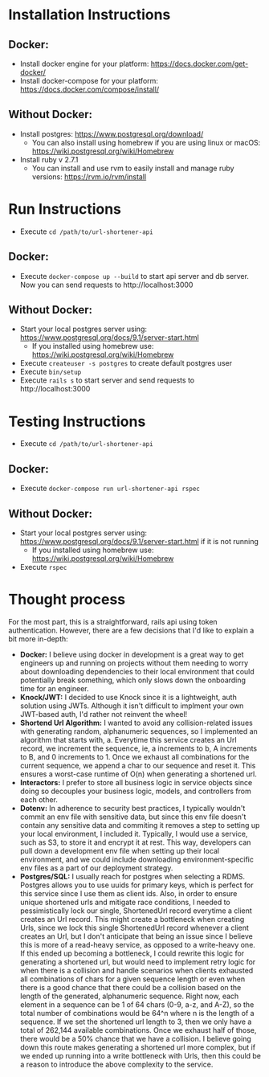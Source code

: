 # Installation Instructions

## Docker:
- Install docker engine for your platform: https://docs.docker.com/get-docker/
- Install docker-compose for your platform: https://docs.docker.com/compose/install/

## Without Docker:
- Install postgres: https://www.postgresql.org/download/
	- You can also install using homebrew if you are using linux or macOS: https://wiki.postgresql.org/wiki/Homebrew
- Install ruby v 2.7.1
	- You can install and use rvm to easily install and manage ruby versions: https://rvm.io/rvm/install

# Run Instructions

- Execute `cd /path/to/url-shortener-api`

## Docker:
- Execute `docker-compose up --build` to start api server and db server. Now you can send requests to http://localhost:3000

## Without Docker:
- Start your local postgres server using: https://www.postgresql.org/docs/9.1/server-start.html
	- If you installed using homebrew use: https://wiki.postgresql.org/wiki/Homebrew
- Execute `createuser -s postgres` to create default postgres user
- Execute `bin/setup`
- Execute `rails s` to start server and send requests to http://localhost:3000

# Testing Instructions

- Execute `cd /path/to/url-shortener-api`

## Docker:
- Execute `docker-compose run url-shortener-api rspec`

## Without Docker:
- Start your local postgres server using: https://www.postgresql.org/docs/9.1/server-start.html if it is not running
	- If you installed using homebrew use: https://wiki.postgresql.org/wiki/Homebrew
- Execute `rspec`

# Thought process

For the most part, this is a straightforward, rails api using token authentication. However, there are a few decisions that I'd like to explain a bit more in-depth:
- **Docker:** I believe using docker in development is a great way to get engineers up and running on projects without them needing to worry about downloading dependencies to their local environment that could potentially break something, which only slows down the onboarding time for an engineer.
- **Knock/JWT:** I decided to use Knock since it is a lightweight, auth solution using JWTs. Although it isn't difficult to implment your own JWT-based auth, I'd rather not reinvent the wheel!
- **Shortend Url Algorithm:** I wanted to avoid any collision-related issues with generating random, alphanumeric sequences, so I implemented an algorithm that starts with, a. Everytime this service creates an Url record, we increment the sequence, ie, a increments to b, A increments to B, and 0 increments to 1. Once we exhaust all combinations for the current sequence, we append a char to our sequence and reset it. This ensures a worst-case runtime of O(n) when generating a shortened url.
- **Interactors:** I prefer to store all business logic in service objects since doing so decouples your business logic, models, and controllers from each other.
- **Dotenv:** In adherence to security best practices, I typically wouldn't commit an env file with sensitive data, but since this env file doesn't contain any sensitive data and commiting it removes a step to setting up your local environment, I included it. Typically, I would use a service, such as S3, to store it and encrypt it at rest. This way, developers can pull down a development env file when setting up their local environment, and we could include downloading environment-specific env files as a part of our deployment strategy.
- **Postgres/SQL:** I usually reach for postgres when selecting a RDMS. Postgres allows you to use uuids for primary keys, which is perfect for this service since I use them as client ids. Also, in order to ensure unique shortened urls and mitigate race conditions, I needed to pessimistically lock our single, ShortenedUrl record everytime a client creates an Url record. This might create a bottleneck when creating Urls, since we lock this single ShortenedUrl record whenever a client creates an Url, but I don't anticipate that being an issue since I believe this is more of a read-heavy service, as opposed to a write-heavy one. If this ended up becoming a bottleneck, I could rewrite this logic for generating a shortened url, but would need to implement retry logic for when there is a collision and handle scenarios when clients exhausted all combinations of chars for a given sequence length or even when there is a good chance that there could be a collision based on the length of the generated, alphanumeric sequence. Right now, each element in a sequence can be 1 of 64 chars (0-9, a-z, and A-Z), so the total number of combinations would be 64^n where n is the length of a sequence. If we set the shortened url length to 3, then we only have a total of 262,144 available combinations. Once we exhaust half of those, there would be a 50% chance that we have a collision. I believe going down this route makes generating a shortened url more complex, but if we ended up running into a write bottleneck with Urls, then this could be a reason to introduce the above complexity to the service.
